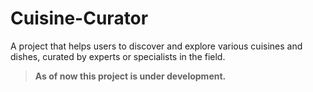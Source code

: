 # Cuisine-Curator
A project that helps users to discover and explore various cuisines and dishes, curated by experts or specialists in the field.

> **As of now this project is under development.**
